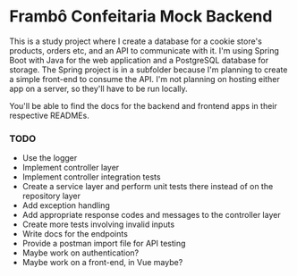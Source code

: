 # Frambô Confeitaria Mock Backend

This is a study project where I create a database for a cookie store's products, orders etc, and an API to communicate with it. 
I'm using Spring Boot with Java for the web application and a PostgreSQL database for storage. 
The Spring project is in a subfolder because I'm planning to create a simple front-end to consume the API.
I'm not planning on hosting either app on a server, so they'll have to be run locally.

You'll be able to find the docs for the backend and frontend apps in their respective READMEs.

### TODO
- Use the logger
- Implement controller layer
- Implement controller integration tests
- Create a service layer and perform unit tests there instead of on the repository layer
- Add exception handling 
- Add appropriate response codes and messages to the controller layer
- Create more tests involving invalid inputs
- Write docs for the endpoints
- Provide a postman import file for API testing
- Maybe work on authentication?
- Maybe work on a front-end, in Vue maybe?